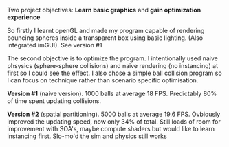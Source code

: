 Two project objectives: **Learn basic graphics** and **gain optimization experience**

So firstly I learnt openGL and made my program capable of rendering bouncing spheres inside a transparent box using basic lighting. (Also integrated imGUI). See version #1

The second objective is to optimize the program. I intentionally used naive phsysics (sphere-sphere collisions) and naive rendering (no instancing) at first so I could see the effect. I also chose a simple ball collision program so I can focus on technique rather than scenario specific optimisation.

**Version #1** (naive version). 1000 balls at average 18 FPS. Predictably 80% of time spent updating collisions.

**Version #2** (spatial partitioning). 5000 balls at average 19.6 FPS. Ovbiously improved the updating speed, now only 34% of total.
Still loads of room for improvement with SOA's, maybe compute shaders but would like to learn instancing first. Slo-mo'd the sim and physics still works 

